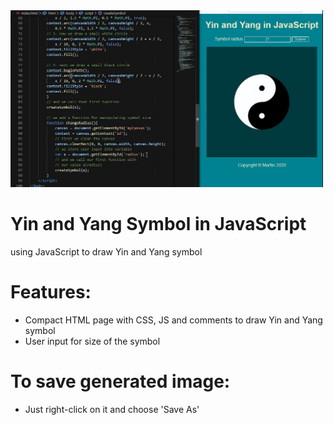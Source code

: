 <img src="Screenshot.jpg" width="500px">

# Yin and Yang Symbol in JavaScript
using JavaScript to draw Yin and Yang symbol

# Features:
* Compact HTML page with CSS, JS and comments to draw Yin and Yang symbol
* User input for size of the symbol

# To save generated image:
* Just right-click on it and choose 'Save As'
